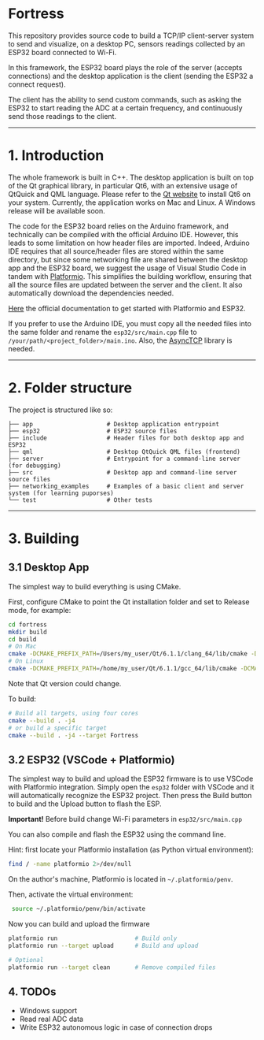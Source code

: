 # Fortress

This repository provides source code to build a TCP/IP client-server system to send and visualize, on a desktop PC,
sensors readings collected by an ESP32 board connected to Wi-Fi.

In this framework, the ESP32 board plays the role of the server (accepts connections) and the desktop application
is the client (sending the ESP32 a connect request). 

The client has the ability to send custom commands, such as asking
the ESP32 to start reading the ADC at a certain frequency, and continuously send those readings to the client.

---
# 1. Introduction
The whole framework is built in C++. The desktop application is built on top of the Qt graphical library, 
in particular Qt6, with an extensive usage of QtQuick and QML language. Please refer to the [Qt website](https://www.qt.io)
to install Qt6 on your system. Currently, the application works on Mac and Linux. A Windows release will be available soon.

The code for the ESP32 board relies on the Arduino framework, and technically can be compiled with the official Arduino IDE.
However, this leads to some limitation on how header files are imported. Indeed, Arduino IDE requires that all source/header
files are stored within the same directory, but since some networking file are shared between the desktop app and the ESP32 board,
we suggest the usage of Visual Studio Code in tandem with [Platformio](https://platformio.org/platformio-ide).
This simplifies the building workflow, ensuring that all the source files are updated between the server and the client.
It also automatically download the dependencies needed.

[Here](https://docs.platformio.org/en/latest/tutorials/espressif32/arduino_debugging_unit_testing.html)
the official documentation to get started with Platformio and ESP32.

If you prefer to use the Arduino IDE, you must copy all the needed files into the same folder and rename the 
`esp32/src/main.cpp` file to `/your/path/<project_folder>/main.ino`. 
Also, the [AsyncTCP](https://github.com/me-no-dev/AsyncTCP) library is needed.


---
# 2. Folder structure

The project is structured like so:
```
├── app                     # Desktop application entrypoint
├── esp32                   # ESP32 source files
├── include                 # Header files for both desktop app and ESP32
├── qml                     # Desktop QtQuick QML files (frontend)
├── server                  # Entrypoint for a command-line server (for debugging)
├── src                     # Desktop app and command-line server source files 
├── networking_examples     # Examples of a basic client and server system (for learning puporses)
└── test                    # Other tests
```

---
# 3. Building
## 3.1 Desktop App
The simplest way to build everything is using CMake.

First, configure CMake to point the Qt installation folder and set to Release mode, for example:

```bash
cd fortress
mkdir build
cd build
# On Mac
cmake -DCMAKE_PREFIX_PATH=/Users/my_user/Qt/6.1.1/clang_64/lib/cmake -DCMAKE_BUILD_TYPE=Release ../
# On Linux
cmake -DCMAKE_PREFIX_PATH=/home/my_user/Qt/6.1.1/gcc_64/lib/cmake -DCMAKE_BUILD_TYPE=Release ../
```

Note that Qt version could change.

To build:

```bash
# Build all targets, using four cores
cmake --build . -j4
# or build a specific target
cmake --build . -j4 --target Fortress
```

## 3.2 ESP32 (VSCode + Platformio)

The simplest way to build and upload the ESP32 firmware is to use VSCode with Platformio integration.
Simply open the `esp32` folder with VSCode and it will automatically recognize the ESP32 project. Then press the Build button
to build and the Upload button to flash the ESP.

**Important!** Before build change Wi-Fi parameters in `esp32/src/main.cpp`

You can also compile and flash the ESP32 using the command line.

Hint: first locate your Platformio installation (as Python virtual environment):
```bash
find / -name platformio 2>/dev/null
```

On the author's machine, Platformio is located in `~/.platformio/penv`.

Then, activate the virtual environment:

```bash
 source ~/.platformio/penv/bin/activate
```

Now you can build and upload the firmware
```bash
platformio run                      # Build only
platformio run --target upload      # Build and upload

# Optional
platformio run --target clean       # Remove compiled files
```


## 4. TODOs
- Windows support
- Read real ADC data
- Write ESP32 autonomous logic in case of connection drops
